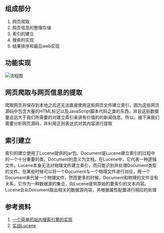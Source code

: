 ## 组成部分
1. 网页爬取
2. 网页信息的整理存储
3. 索引的建立
4. 搜索的实现
5. 结果排序和最后web实现
## 功能实现
![流程图](https://img-blog.csdn.net/20170705204109993?watermark/2/text/aHR0cDovL2Jsb2cuY3Nkbi5uZXQvam9obl9iaWFu/font/5a6L5L2T/fontsize/400/fill/I0JBQkFCMA==/dissolve/70/gravity/SouthEast)
## 网页爬取与网页信息的提取
爬取网页并保存到本地之后还无法直接使用这些网页文件建立索引，因为这些网页源码中包含大量的HTML标记以及JavaScript脚本代码之类的东西，并且这些数据量远远大于我们所需要的对建立索引来讲有价值的的新闻信息。所以，接下来我们需要分析网页源码，并利用正则表达式对其内容进行提取
## 索引建立
 索引的建立使用了Lucene提供的jar包。Document是Lucene建立索引的过程中的一个十分重要的类。Document的意义为文档，在Lucene中，它代表一种逻辑文件。Lucene本身无法对物理文件建立索引，而只能识别并处理Document类型的文件。在某些时候可以将一个Document与一个物理文件进行对应，用一个Document来代替一个物理文件，然而更多的时候，Document和物理的文件没有关系，它作为一种数据源的集合，向Lucene提供原始的要索引的文本内容。Lucene会从Document取出相关的数据源内容，并根据属性配置进行相应的处理

## 参考资料
1. [一个简单的站内搜索引擎的实现](https://www.ibm.com/developerworks/cn/java/j-lo-lucene1/index.html)
2. [实战Lucene](https://www.ibm.com/developerworks/cn/java/j-lo-lucene1/index.html)